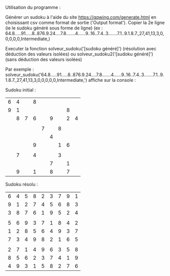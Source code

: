 Utilisation du programme :

Générer un sudoku à l'aide du site https://qqwing.com/generate.html en choisissant csv comme format de sortie ('Output format'). 
Copier la 2e ligne (ie le sudoku généré sous forme de ligne) (ex : 64.8.....91.....8..876.9.24....7.8.......4......9..16..7.4..3.......7.1..9.1.8.7.,27,41,13,3,0,0,0,0,0,Intermediate,)

Executer la fonction solveur_sudoku('[sudoku généré]') (résolution avec déduction des valeurs isolées) ou solveur_sudoku2('[sudoku généré]') (sans déduction des valeurs isolées) 

Par exemple : solveur_sudoku('64.8.....91.....8..876.9.24....7.8.......4......9..16..7.4..3.......7.1..9.1.8.7.,27,41,13,3,0,0,0,0,0,Intermediate,') affiche sur la console :

Sudoku initial :

|   |   |   |   |   |   |   |   |   |
|---|---|---|---|---|---|---|---|---|
| 6 | 4 |   | 8 |   |   |   |   |   |
| 9 | 1 |   |   |   |   |   | 8 |   |
|   | 8 | 7 | 6 |   | 9 |   | 2 | 4 |
|   |   |   |   |   |   |   |   |   |
|   |   |   |   | 7 |   | 8 |   |   |
|   |   |   |   |   | 4 |   |   |   |
|   |   |   | 9 |   |   | 1 | 6 |   |
|   |   |   |   |   |   |   |   |   |
|   | 7 |   | 4 |   |   | 3 |   |   |
|   |   |   |   |   | 7 |   | 1 |   |
|   | 9 |   | 1 |   | 8 |   | 7 |   |



Sudoku résolu :


|   |   |   |   |   |   |   |   |   |
|---|---|---|---|---|---|---|---|---|
| 6 | 4 | 5 | 8 | 2 | 3 | 7 | 9 | 1 |
| 9 | 1 | 2 | 7 | 4 | 5 | 6 | 8 | 3 |
| 3 | 8 | 7 | 6 | 1 | 9 | 5 | 2 | 4 |
|   |   |   |   |   |   |   |   |   |
| 5 | 6 | 9 | 3 | 7 | 1 | 8 | 4 | 2 |
| 1 | 2 | 8 | 5 | 6 | 4 | 9 | 3 | 7 |
| 7 | 3 | 4 | 9 | 8 | 2 | 1 | 6 | 5 |
|   |   |   |   |   |   |   |   |   |
| 2 | 7 | 1 | 4 | 9 | 6 | 3 | 5 | 8 |
| 8 | 5 | 6 | 2 | 3 | 7 | 4 | 1 | 9 |
| 4 | 9 | 3 | 1 | 5 | 8 | 2 | 7 | 6 |
